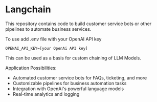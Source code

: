# Langchain

This repository contains code to build customer service bots or other pipelines to automate business services.

To use add .env file with your OpenAI API key 

``
  OPENAI_API_KEY=[your OpenAi API key]
``

This can be used as a basis for custom chaining of LLM Models.

Application Possibilities:

- Automated customer service bots for FAQs, ticketing, and more
- Customizable pipelines for business automation tasks
- Integration with OpenAI's powerful language models
- Real-time analytics and logging

